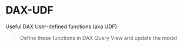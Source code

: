 # DAX-UDF
Useful DAX User-defined functions (aka UDF)
> Define these functions in DAX Query View and update the model
